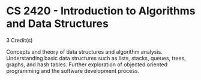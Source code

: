 
# CS 2420 - Introduction to Algorithms and Data Structures
3 Credit(s)

Concepts and theory of data structures and algorithm analysis. Understanding basic data structures such as lists, stacks, queues, trees, graphs, and hash tables. Further exploration of objected oriented programming and the software development process.
